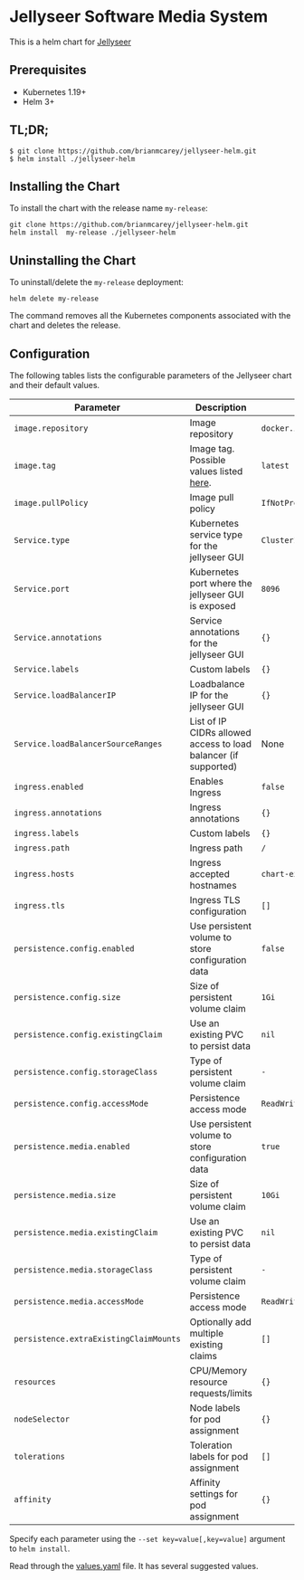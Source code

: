 # Jellyseer Software Media System

This is a helm chart for [Jellyseer](https://github.com/jellyseer/jellyseer/)

## Prerequisites

- Kubernetes 1.19+
- Helm 3+

## TL;DR;

```shell
$ git clone https://github.com/brianmcarey/jellyseer-helm.git
$ helm install ./jellyseer-helm
```

## Installing the Chart

To install the chart with the release name `my-release`:

```console
git clone https://github.com/brianmcarey/jellyseer-helm.git
helm install  my-release ./jellyseer-helm
```

## Uninstalling the Chart

To uninstall/delete the `my-release` deployment:

```console
helm delete my-release
```

The command removes all the Kubernetes components associated with the chart and deletes the release.

## Configuration

The following tables lists the configurable parameters of the Jellyseer chart and their default values.

| Parameter                  | Description                         | Default                                                 |
|----------------------------|-------------------------------------|---------------------------------------------------------|
| `image.repository`         | Image repository | `docker.io/jellyseer/jellyseer` |
| `image.tag`                | Image tag. Possible values listed [here](https://hub.docker.com/r/jellyseer/jellyseer/tags/).| `latest`|
| `image.pullPolicy`         | Image pull policy | `IfNotPresent` |
| `Service.type`          | Kubernetes service type for the jellyseer GUI | `ClusterIP` |
| `Service.port`          | Kubernetes port where the jellyseer GUI is exposed| `8096` |
| `Service.annotations`   | Service annotations for the jellyseer GUI | `{}` |
| `Service.labels`        | Custom labels | `{}` |
| `Service.loadBalancerIP` | Loadbalance IP for the jellyseer GUI | `{}` |
| `Service.loadBalancerSourceRanges` | List of IP CIDRs allowed access to load balancer (if supported)      | None
| `ingress.enabled`              | Enables Ingress | `false` |
| `ingress.annotations`          | Ingress annotations | `{}` |
| `ingress.labels`               | Custom labels                       | `{}`
| `ingress.path`                 | Ingress path | `/` |
| `ingress.hosts`                | Ingress accepted hostnames | `chart-example.local` |
| `ingress.tls`                  | Ingress TLS configuration | `[]` |
| `persistence.config.enabled`      | Use persistent volume to store configuration data | `false` |
| `persistence.config.size`         | Size of persistent volume claim | `1Gi` |
| `persistence.config.existingClaim`| Use an existing PVC to persist data | `nil` |
| `persistence.config.storageClass` | Type of persistent volume claim | `-` |
| `persistence.config.accessMode`  | Persistence access mode | `ReadWriteOnce` |
| `persistence.media.enabled`      | Use persistent volume to store configuration data | `true` |
| `persistence.media.size`         | Size of persistent volume claim | `10Gi` |
| `persistence.media.existingClaim`| Use an existing PVC to persist data | `nil` |
| `persistence.media.storageClass` | Type of persistent volume claim | `-` |
| `persistence.media.accessMode`  | Persistence access mode | `ReadWriteOnce` |
| `persistence.extraExistingClaimMounts`  | Optionally add multiple existing claims | `[]` |
| `resources`                | CPU/Memory resource requests/limits | `{}` |
| `nodeSelector`             | Node labels for pod assignment | `{}` |
| `tolerations`              | Toleration labels for pod assignment | `[]` |
| `affinity`                 | Affinity settings for pod assignment | `{}` |

Specify each parameter using the `--set key=value[,key=value]` argument to `helm install`.

Read through the [values.yaml](values.yaml) file. It has several suggested values.
